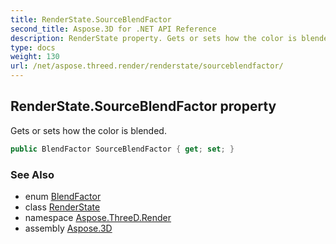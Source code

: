 ```yaml
---
title: RenderState.SourceBlendFactor
second_title: Aspose.3D for .NET API Reference
description: RenderState property. Gets or sets how the color is blended
type: docs
weight: 130
url: /net/aspose.threed.render/renderstate/sourceblendfactor/
---
```

## RenderState.SourceBlendFactor property

Gets or sets how the color is blended.

```csharp
public BlendFactor SourceBlendFactor { get; set; }
```

### See Also

* enum [BlendFactor](../../blendfactor/)
* class [RenderState](../)
* namespace [Aspose.ThreeD.Render](../../../aspose.threed.render/)
* assembly [Aspose.3D](../../../)



